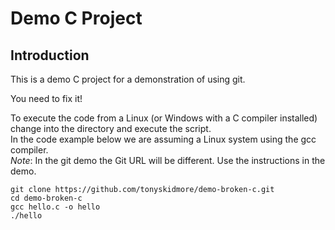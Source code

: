 # Demo C Project

## Introduction

This is a demo C project for a demonstration of using git.  

You need to fix it!

To execute the code from a Linux (or Windows with a C compiler installed) change into the directory and execute the script.  
In the code example below we are assuming a Linux system using the gcc compiler.  
*Note*: In the git demo the Git URL will be different.  Use the instructions in the demo. 

```
git clone https://github.com/tonyskidmore/demo-broken-c.git
cd demo-broken-c
gcc hello.c -o hello
./hello
```
